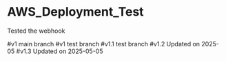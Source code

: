 # AWS_Deployment_Test


Tested the webhook

#v1 main branch
#v1 test branch
#v1.1 test branch
#v1.2 Updated on 2025-05
#v1.3 Updated on 2025-05-05



